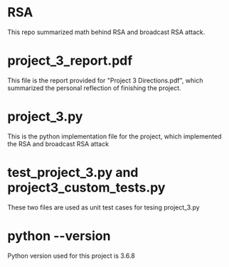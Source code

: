 # RSA
This repo summarized math behind RSA and broadcast RSA attack.

# project_3_report.pdf
This file is the report provided for "Project 3 Directions.pdf", which summarized the personal reflection of finishing the project.

# project_3.py
This is the python implementation file for the project, which implemented the RSA and broadcast RSA attack

# test_project_3.py and project3_custom_tests.py
These two files are used as unit test cases for tesing project_3.py

# python --version
Python version used for this project is 3.6.8
